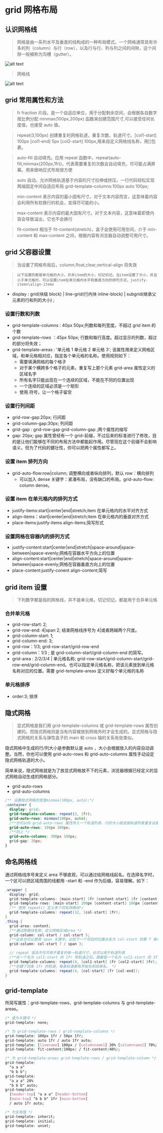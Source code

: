 # grid 网格布局

## 认识网格线

> 网格是由一系列水平及垂直的线构成的一种布局模式。一个网格通常具有许多的列（column）与行（row），以及行与行、列与列之间的间隙，这个间隙一般被称为沟槽（gutter）。

![alt text](https://developer.mozilla.org/zh-CN/docs/Learn/CSS/CSS_layout/Grids/grid.png)

> 网格线

![alt text](image.png)

## grid 常用属性和方法

> fr fraction 片段。是一个自适应单位，用于分配剩余空间，会根据各自数字按比例分配
> minmax(100px,200px) 函数来创建范围尺寸,可以接受任何长度值，也接受 auto 值。

> repeat(3,100px) 创建重复的网格轨道，重复次数、轨道尺寸。[col1-start] 100px [col1-end] 5px [col2-start] 100px,用来自定义网格线名称，用[]包裹。

> auto-fill 自动填充。应用 repeat 函数中，repeat(auto-fill,minmax(200px,1fr))，代表需要重复的次数会自动填充，尽可能占满屏幕。用来做响应式布局很方便

> auto 自动。允许网格轨道基于内容的尺寸拉伸或挤压。一行代码轻松实现两端固定中间自适应布局 grid-template-columns:100px auto 100px;

> min-content 表示内容的最小固有尺寸。对于文本内容而言，这意味着内容会利用所有软换行的机会，变得尽可能的小。

> max-content 表示内容的最大固有尺寸。对于文本内容，这意味着即使内容会导致溢出，它也不会换行

> fit-content 相当于 fit-content(stretch)，盒子会使用可用空间，介于 min-content 和 max-content 之间，根据内容有浏览器自动调整可用尺寸。

## grid 父容器设置

> 当设置了网格布局后，column,float,clear,vertical-align 将失效

> `以下设置的都是单元格的大小，并非item的大小，切记切记。当item设置了大小，并且小于单元格时，可以设置item在单元格内水平和垂直方向的排列方式，justify-items\align-items`

- display : grid(块级 block) | line-grid(行内块 inline-block) | subgrid(继承父元素的行和列的大小) ;

### 设置行数和列数

- grid-template-columns : 40px 50px;列数和每列宽度。不超过 grid item 的个数
- grid-template-rows ：45px 50px; 行数和每行高度。超过显示的列数，超过的部分将失效；
- grid-template-areas : '单元格 1 单元格 2 单元格 3'; 该属性用来定义网格区域，和单元格相对应，指定各个单元格的名称。使用规则如下：
  - 需要填满网格的每个格子
  - 对于某个横跨多个格子的元素，重复写上那个元素 grid-area 属性定义的区域名字
  - 所有名字只能出现在一个连续的区域，不能在不同的位置出现
  - 一个连续的区域必须是一个矩形
  - 使用.符号，让一个格子留空

### 设置行列间距

- grid-row-gap:20px; 行间距
- grid-column-gap:30px; 列间距
- grid-gap : grid-row-gap grid-column-gap ;两个属性的缩写
- gap: 20px; gap 属性曾经有一个 grid-前缀，不过后来的标准进行了修改，目的是让他们能够在不同的布局方法中都能起作用。尽管现在这个前缀不会影响语义，但为了代码的健壮性，你可以把两个属性都写上。

### 设置 item 排列方向

- grid-auto-flow:row|column; 调整横向或者纵向排列，默认 row：横向排列
  - 可以加入 dense 关键字：紧凑布局，没有缺口的布局。grid-auto-flow: column dense。

### 设置 item 在单元格内的排列方式

- justify-items:start|center|end|stretch;item 在单元格内的水平对齐方式
- align-items：start|center|end|stretch;item 在单元格内的垂直对齐方式
- place-items:justify-items align-items;简写形式

### 设置网格在容器内的排列方式

- justify-content:start|center|end|stretch|space-around|space-between|space-evenly;网格在容器水平方向上的位置
- align-content:start|center|end|stretch|space-around|space-between|space-evenly;网格在容器垂直方向上的位置
- place-content:justify-conent align-content;简写

## grid item 设置

> 下列数字都是指的网格线，并不是单元格，切记切记。都是用于合并单元格

### 合并单元格

- grid-row-start: 2;
- grid-row-end: 4|span 2; 结束网格线序号为 4|或者跨越两个尺度。
- grid-column-start: 1;
- grid-column-end: 3;
- grid-row：1/3; grid-row-start/grid-row-end
- grid-column：1/3 ; 是 grid-column-start/grid-column-end 的简写。
- grid-area : 2/2/3/4 | 单元格名称; grid-row-start/grid-column-start/grid-row-end/grid-column-end。也可以指定单元格名称，把该元素放到单元格名称对应的位置。需要 grid-template-areas 定义好每个单元格的名称

### 单元格排序

- order:3; 排序

## 隐式网格

> 显式网格是我们用 grid-template-columns 或 grid-template-rows 属性创建的。而隐式网格则是当有内容被放到网格外时才会生成的。显式网格与隐式网格的关系与弹性盒子的 main 和 cross 轴的关系有些类似。

隐式网格中生成的行/列大小是参数默认是 auto ，大小会根据放入的内容自动调整。当然，你也可以使用 grid-auto-rows 和 grid-auto-columns 属性手动设定隐式网格轨道的大小。

简单来说，隐式网格就是为了放显式网格放不下的元素，浏览器根据已经定义的显式网格自动生成的网格部分。

- grid-auto-rows
- grid-auto-columns

```css
/** 设置隐式网格的宽度minmax(100px, auto);*/
.container {
  display: grid;
  grid-template-columns: repeat(3, 1fr);
  grid-auto-rows: minmax(100px, auto);
  /**也可以向 grid-auto-rows 属性传入一个轨道列表，行的大小就会按轨道列表重复设置。 */
  grid-auto-rows: 100px 200px;
  /**同上 */
  grid-auto-columns: 300px 100px;
  grid-gap: 20px;
}
```

## 命名网格线

通过网格线序号来定义 area 不够直观，可以通过给网格线起名。在选择名字时，一个区可以把区域周围的线都用 -start 和 -end 作为后缀，容易理解。如下：

```cs
.wrapper {
  display: grid;
  grid-template-columns: [main-start] 1fr [content-start] 1fr [content-end] 1fr [main-end];
  grid-template-rows: [main-start] 100px [content-start] 100px [content-end] 100px [main-end];
  /** 使用 repeat() 定义多个同名网格线*/
  grid-template-columns: repeat(12, [col-start] 1fr);
}
.thing {
  grid-area: content;
  /**通过网格线名称，定义网格区域area */
  grid-column: col-start / col-start 5;
  /**此处也可以使用 span 关键字。比如下一个项目的位置从名为 col-start 的第 7 条线开始，跨越 3 条线。 */
  grid-column: col-start 7 / span 3;

  // repeat 语法不仅可用于重复的单一轨道尺寸，也可以用于轨道列表
  /**在一个名为 col1-start 的 1fr 窄轨道之后，跟着是一个名为 col2-start 的 3fr 宽轨道。 */
  grid-template-columns: repeat(4, [col1-start] 1fr [col2-start] 3fr);
  /**创建了四条 1fr 的轨道，每条轨道都有开始名和结束名。 */
  grid-template-columns: repeat(4, [col-start] 1fr [col-end]);
}
```

## grid-template

所简写属性：grid-template-rows、grid-template-columns 与 grid-template-areas。

```css
/* 值为关键词 */
grid-template: none;

/* 为 grid-template-rows / grid-template-columns */
grid-template: 100px 1fr / 50px 1fr;
grid-template: auto 1fr / auto 1fr auto;
grid-template: [linename] 100px / [columnname1] 30% [columnname2] 70%;
grid-template: fit-content(100px) / fit-content(40%);

/* 为 grid-template-areas grid-template-rows / grid-template-column */
grid-template:
  "a a a"
  "b b b";
grid-template:
  "a a a" 20%
  "b b b" auto;
grid-template:
  [header-top] "a a a" [header-bottom]
  [main-top] "b b b" 1fr [main-bottom]
  / auto 1fr auto;

/* 为全局值 */
grid-template: inherit;
grid-template: initial;
grid-template: unset;
```
